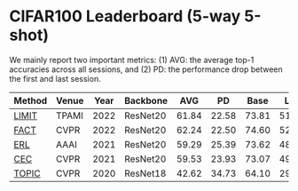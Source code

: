 # CIFAR100 Leaderboard (5-way 5-shot)

We mainly report two important metrics: (1) AVG: the average top-1 accuracies across all sessions, and (2) PD: the performance drop between the first and last session. 

|Method|Venue|Year|Backbone|AVG|PD|Base|Last|Code|
|------|------|------|------|------|------|------|------|------|
[LIMIT](https://arxiv.org/pdf/2203.17030)|TPAMI|2022|ResNet20|61.84|22.58|73.81|51.23|[Pytorch](https://github.com/LAMDA-CL/TPAMI-Limit)
[FACT](https://openaccess.thecvf.com/content/CVPR2022/papers/Zhou_Forward_Compatible_Few-Shot_Class-Incremental_Learning_CVPR_2022_paper.pdf)|CVPR|2022|ResNet20|62.24|22.50|74.60|52.10|[Pytorch](https://github.com/LAMDA-CL/CVPR22-Fact)
[ERL](https://ojs.aaai.org/index.php/AAAI/article/view/16213)|AAAI|2021|ResNet20|59.29|25.39|73.62|48023|Pytorch
[CEC](https://openaccess.thecvf.com/content/CVPR2021/papers/Zhang_Few-Shot_Incremental_Learning_With_Continually_Evolved_Classifiers_CVPR_2021_paper.pdf)|CVPR|2021|ResNet20|59.53|23.93|73.07|49.14|[Pytorch](https://github.com/icoz69/CEC-CVPR2021)|
|[TOPIC](https://openaccess.thecvf.com/content_CVPR_2020/papers/Tao_Few-Shot_Class-Incremental_Learning_CVPR_2020_paper.pdf)|CVPR|2020|ResNet18|42.62|34.73|64.10|29.37|[Pytorch](https://github.com/xyutao/fscil)|
